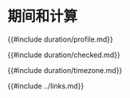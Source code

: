 # 期间和计算

<!--
> [datetime/duration.md](https://github.com/rust-lang-nursery/rust-cookbook/blob/master/src/datetime/duration.md)
> <br />
> commit 97dabe59ae705bf6a2aaebbcd1d189ec2a83f98b - 2018.07.11
-->

{{#include duration/profile.md}}

{{#include duration/checked.md}}

{{#include duration/timezone.md}}

{{#include ../links.md}}
